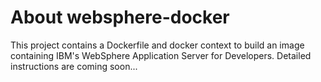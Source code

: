 # About websphere-docker
This project contains a Dockerfile and docker context to build an image containing
IBM's WebSphere Application Server for Developers. Detailed instructions are
coming soon...
